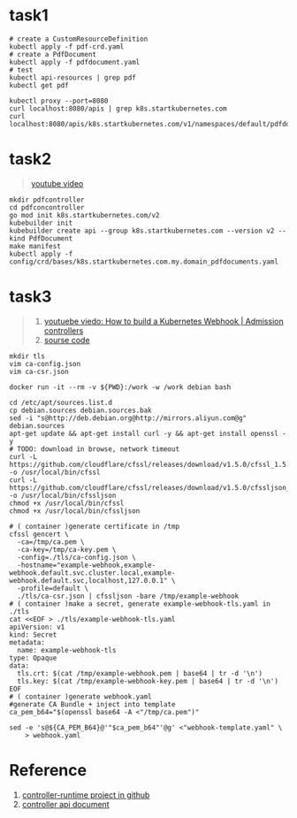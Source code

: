 

# task1
> 

```shell
# create a CustomResourceDefinition
kubectl apply -f pdf-crd.yaml
# create a PdfDocument
kubectl apply -f pdfdocument.yaml
# test
kubectl api-resources | grep pdf
kubectl get pdf

kubectl proxy --port=8080
curl localhost:8080/apis | grep k8s.startkubernetes.com
curl localhost:8080/apis/k8s.startkubernetes.com/v1/namespaces/default/pdfdocuments

```

# task2
> [youtube video](https://www.youtube.com/watch?v=q7b23612pSc)

```shell
mkdir pdfcontroller
cd pdfconcontroller
go mod init k8s.startkubernetes.com/v2
kubebuilder init
kubebuilder create api --group k8s.startkubernetes.com --version v2 --kind PdfDocument
make manifest
kubectl apply -f config/crd/bases/k8s.startkubernetes.com.my.domain_pdfdocuments.yaml

```

# task3

> 1. [youtuebe viedo: How to build a Kubernetes Webhook | Admission controllers](https://www.youtube.com/watch?v=1mNYSn2KMZk)
> 2. [sourse code](https://github.com/marcel-dempers/docker-development-youtube-series/tree/master/kubernetes/admissioncontrollers/introduction)


```shell
mkdir tls
vim ca-config.json
vim ca-csr.json

docker run -it --rm -v ${PWD}:/work -w /work debian bash

cd /etc/apt/sources.list.d
cp debian.sources debian.sources.bak
sed -i "s@http://deb.debian.org@http://mirrors.aliyun.com@g" debian.sources
apt-get update && apt-get install curl -y && apt-get install openssl -y
# TODO: download in browse, network timeout
curl -L https://github.com/cloudflare/cfssl/releases/download/v1.5.0/cfssl_1.5.0_linux_amd64 -o /usr/local/bin/cfssl
curl -L https://github.com/cloudflare/cfssl/releases/download/v1.5.0/cfssljson_1.5.0_linux_amd64 -o /usr/local/bin/cfssljson
chmod +x /usr/local/bin/cfssl
chmod +x /usr/local/bin/cfssljson

# ( container )generate certificate in /tmp
cfssl gencert \
  -ca=/tmp/ca.pem \
  -ca-key=/tmp/ca-key.pem \
  -config=./tls/ca-config.json \
  -hostname="example-webhook,example-webhook.default.svc.cluster.local,example-webhook.default.svc,localhost,127.0.0.1" \
  -profile=default \
  ./tls/ca-csr.json | cfssljson -bare /tmp/example-webhook
# ( container )make a secret, generate example-webhook-tls.yaml in ./tls
cat <<EOF > ./tls/example-webhook-tls.yaml
apiVersion: v1
kind: Secret
metadata:
  name: example-webhook-tls
type: Opaque
data:
  tls.crt: $(cat /tmp/example-webhook.pem | base64 | tr -d '\n')
  tls.key: $(cat /tmp/example-webhook-key.pem | base64 | tr -d '\n') 
EOF
# ( container )generate webhook.yaml
#generate CA Bundle + inject into template
ca_pem_b64="$(openssl base64 -A <"/tmp/ca.pem")"

sed -e 's@${CA_PEM_B64}@'"$ca_pem_b64"'@g' <"webhook-template.yaml" \
    > webhook.yaml

```


# Reference

1. [controller-runtime project in github](https://github.com/kubernetes-sigs/controller-runtime)
2. [controller api document](https://pkg.go.dev/sigs.k8s.io/controller-runtime/pkg/manager#section-documentation)
